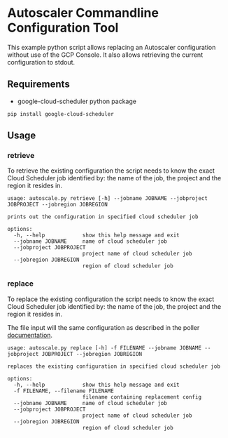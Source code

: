 # Autoscaler Commandline Configuration Tool 

This example python script allows replacing an Autoscaler configuration without use of the GCP Console. 
It also allows retrieving the current configuration to stdout.



## Requirements
* google-cloud-scheduler python package
```
pip install google-cloud-scheduler
```


## Usage
### retrieve
To retrieve the existing configuration the script needs to know the exact Cloud Scheduler job identified by:
the name of the job, the project and the region it resides in. 
```
usage: autoscale.py retrieve [-h] --jobname JOBNAME --jobproject JOBPROJECT --jobregion JOBREGION

prints out the configuration in specified cloud scheduler job

options:
  -h, --help            show this help message and exit
  --jobname JOBNAME     name of cloud scheduler job
  --jobproject JOBPROJECT
                        project name of cloud scheduler job
  --jobregion JOBREGION
                        region of cloud scheduler job
```

### replace
To replace the existing configuration the script needs to know the exact Cloud Scheduler job identified by:
the name of the job, the project and the region it resides in. 

The file input will the same configuration as described in the poller [documentation](https://github.com/cloudspannerecosystem/autoscaler/blob/master/poller/README.md). 

```
usage: autoscale.py replace [-h] -f FILENAME --jobname JOBNAME --jobproject JOBPROJECT --jobregion JOBREGION

replaces the existing configuration in specified cloud scheduler job

options:
  -h, --help            show this help message and exit
  -f FILENAME, --filename FILENAME
                        filename containing replacement config
  --jobname JOBNAME     name of cloud scheduler job
  --jobproject JOBPROJECT
                        project name of cloud scheduler job
  --jobregion JOBREGION
                        region of cloud scheduler job
```
